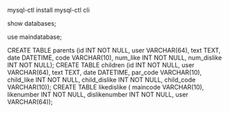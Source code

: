 mysql-ctl install
mysql-ctl cli

show databases;

use maindatabase;

CREATE TABLE parents (id INT NOT NULL, user VARCHAR(64), text TEXT, date DATETIME, code VARCHAR(10), num_like INT NOT NULL, num_dislike INT NOT NULL);
CREATE TABLE children (id INT NOT NULL, user VARCHAR(64), text TEXT, date DATETIME, par_code VARCHAR(10), child_like INT NOT NULL, child_dislike INT NOT NULL, child_code VARCHAR(10));
CREATE TABLE likedislike ( maincode VARCHAR(10), likenumber INT NOT NULL, dislikenumber INT NOT NULL, user VARCHAR(64));

